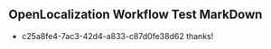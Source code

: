 ## OpenLocalization Workflow Test MarkDown
* c25a8fe4-7ac3-42d4-a833-c87d0fe38d62 thanks!

<!--HONumber=Aug16_HO1-->


